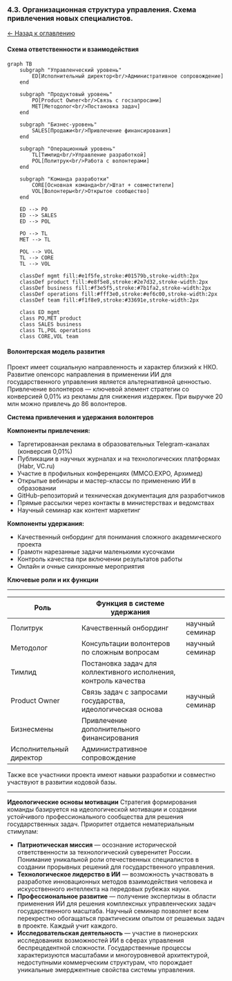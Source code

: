 ### 4.3. Организационная структура управления. Схема привлечения новых специалистов.

[← Назад к оглавлению](#оглавление)


#### Схема ответственности и взаимодействия

```mermaid
graph TB
    subgraph "Управленческий уровень"
        ED[Исполнительный директор<br/>Административное сопровождение]
    end
    
    subgraph "Продуктовый уровень"
        PO[Product Owner<br/>Связь с госзапросами]
        MET[Методолог<br/>Постановка задач]
    end
    
    subgraph "Бизнес-уровень"
        SALES[Продажи<br/>Привлечение финансирования]
    end
    
    subgraph "Операционный уровень"
        TL[Тимлид<br/>Управление разработкой]
        POL[Политрук<br/>Работа с волонтерами]
    end
    
    subgraph "Команда разработки"
        CORE[Основная команда<br/>Штат + совместители]
        VOL[Волонтеры<br/>Открытое сообщество]
    end
        
    ED --> PO
    ED --> SALES
    ED --> POL
    
    PO --> TL
    MET --> TL
    
    POL --> VOL
    TL --> CORE
    TL --> VOL
        
    classDef mgmt fill:#e1f5fe,stroke:#01579b,stroke-width:2px
    classDef product fill:#e8f5e8,stroke:#2e7d32,stroke-width:2px
    classDef business fill:#f3e5f5,stroke:#7b1fa2,stroke-width:2px
    classDef operations fill:#fff3e0,stroke:#ef6c00,stroke-width:2px
    classDef team fill:#f1f8e9,stroke:#33691e,stroke-width:2px
    
    class ED mgmt
    class PO,MET product
    class SALES business
    class TL,POL operations
    class CORE,VOL team
```



#### Волонтерская модель развития

Проект имеет социальную направленность и характер близкий к НКО. Развитие опенсорс направления в применении ИИ для государственного управления является альтернативной ценностью. Привлечение волонтеров — ключевой элемент стратегии со конверсией 0,01% из рекламы для снижения издержек. При выручке 20 млн можно привлечь до 86 волонтеров.

**Система привлечения и удержания волонтеров**

**Компоненты привлечения:**
- Таргетированная реклама в образовательных Telegram-каналах (конверсия 0,01%)
- Публикации в научных журналах и на технологических платформах (Habr, VC.ru)
- Участие в профильных конференциях (ММСО.EXPO, Архимед)
- Открытые вебинары и мастер-классы по применению ИИ в образовании
- GitHub-репозиторий и техническая документация для разработчиков
- Прямые рассылки через контакты в министерствах и ведомствах
- Научный семинар как контент маркетинг


**Компоненты удержания:**
- Качественный онбординг для понимания сложного академического проекта
- Грамотн нарезанные задачи маленькими кусочками
- Контроль качества при включении результатов работы
- Онлайн и очные синхронные мероприятия

**Ключевые роли и их функции**
_________________

| Роль | Функция в системе удержания |                           |
|------|----------------------------|----------------------------|
| Политрук | Качественный онбординг |научный семинар |
| Методолог | Консультации волонтеров по сложным вопросам |научный семинар |
| Тимлид | Постановка задач для коллективного исполнения, контроль качества | |
| Product Owner | Связь задач с запросами государства, идеологическая основа |научный семинар |
| Бизнесмены | Привлечение дополнительного финансирования | |
| Исполнительный директор | Административное сопровождение | |

Также все участники проекта имеют навыки разработки и совместно участвуют в развитии кодовой базы.
___________________

**Идеологические основы мотивации**
Стратегия формирования команды базируется на идеологической мотивации и создании устойчивого профессионального сообщества для решения государственных задач. Приоритет отдается нематериальным стимулам:
- **Патриотическая миссия** — осознание исторической ответственности за технологический суверенитет России. Понимание уникальной роли отечественных специалистов в создании прорывных решений для государственного управления.
- **Технологическое лидерство в ИИ** — возможность участвовать в разработке инновационных методов взаимодействия человека и искусственного интеллекта на передовых рубежах науки.
- **Профессиональное развитие** — получение экспертизы в области применения ИИ для решения комплексных управленческих задач государственного масштаба. Научный семинар позволяет всем перекрестно обогащаться практическим опытом от решаемых задач в проекте. Каждый учит каждого.
- **Исследовательская деятельность** — участие в пионерских исследованиях возможностей ИИ в сферах управления беспрецедентной сложности. Государственные процессы характеризуются масштабами и многоуровневой архитектурой, недоступными коммерческим структурам, что порождает уникальные эмерджентные свойства системы управления.